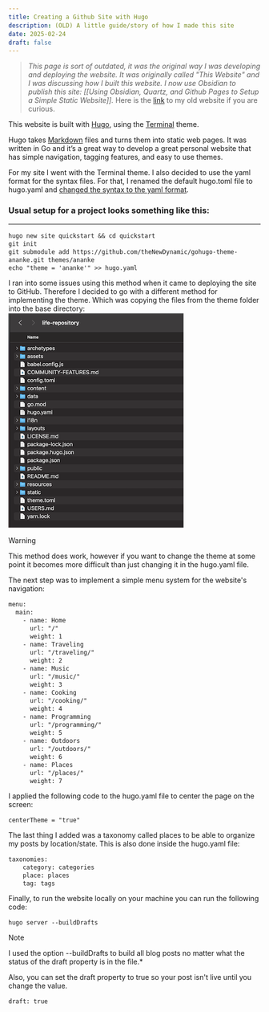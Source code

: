 ```yaml
---
title: Creating a Github Site with Hugo
description: (OLD) A little guide/story of how I made this site
date: 2025-02-24
draft: false
---
```

> *This page is sort of outdated, it was the original way I was developing and deploying the website. It was originally called "This Website" and I was discussing how I built this website. I now use Obsidian to publish this site: [[Using Obsidian, Quartz, and Github Pages to Setup a Simple Static Website]].* Here is the [link](https://jcorrell35.github.io/life-repository) to my old website if you are curious.

This website is built with [Hugo](https://gohugo.io), using the [Terminal](https://github.com/panr/hugo-theme-terminal/) theme.

Hugo takes [Markdown](https://www.markdownguide.org/) files and turns them into static web pages. It was written in Go and it’s a great way to develop a great personal website that has simple navigation, tagging features, and easy to use themes.

For my site I went with the Terminal theme. I also decided to use the yaml format for the syntax files. For that, I renamed the default hugo.toml file to hugo.yaml and [changed the syntax to the yaml format](https://he3.app/en/blogs/yaml-to-toml-a-comprehensive-guide-for-developers/).

### Usual setup for a project looks something like this:
----------
```shell=
hugo new site quickstart && cd quickstart
git init
git submodule add https://github.com/theNewDynamic/gohugo-theme-ananke.git themes/ananke
echo "theme = 'ananke'" >> hugo.yaml
```


I ran into some issues using this method when it came to deploying the site to GitHub. Therefore I decided to go with a different method for implementing the theme. Which was copying the files from the theme folder into the base directory:  
![Files](images/filesystem.png)  
> [!warning] 
> This method does work, however if you want to change the theme at some point it becomes more difficult than just changing it in the hugo.yaml file.

The next step was to implement a simple menu system for the website's navigation:  
```yaml=
menu:
  main:
    - name: Home
      url: "/"
      weight: 1
    - name: Traveling
      url: "/traveling/"
      weight: 2
    - name: Music
      url: "/music/"
      weight: 3
    - name: Cooking
      url: "/cooking/"
      weight: 4
    - name: Programming
      url: "/programming/"
      weight: 5
    - name: Outdoors
      url: "/outdoors/"
      weight: 6
    - name: Places
      url: "/places/"
      weight: 7
```  

I applied the following code to the hugo.yaml file to center the page on the screen:  
```yaml=
centerTheme = "true"
```

The last thing I added was a taxonomy called places to be able to organize my posts by location/state. This is also done inside the hugo.yaml file:
```yaml=
taxonomies:
	category: categories
	place: places
	tag: tags
```
  
Finally, to run the website locally on your machine you can run the following code:  
```shell=
hugo server --buildDrafts
```

> [!note]
> I used the option --buildDrafts to build all blog posts no matter what the status of the draft property is in the file.*

Also, you can set the draft property to true so your post isn't live until you change the value. 
```yaml=
draft: true
```

